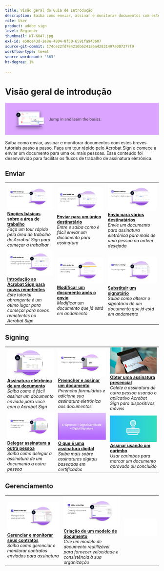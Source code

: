 ```yaml
---
title: Visão geral do Guia de Introdução
description: Saiba como enviar, assinar e monitorar documentos com estes breves tutoriais passo a passo
role: User
product: adobe sign
level: Beginner
thumbnail: KT-6847.jpg
exl-id: e58ce43d-2e8e-4804-8f30-6591fa943607
source-git-commit: 174ce22fd784210b6241a6a42831497a007377f9
workflow-type: tm+mt
source-wordcount: '363'
ht-degree: 1%

---
```


# Visão geral de introdução

![Imagem de início do Sign](../assets/Hero-GettingStarted.png)

Saiba como enviar, assinar e monitorar documentos com estes breves tutoriais passo a passo. Faça um tour rápido pelo Acrobat Sign e comece a enviar um documento para uma ou mais pessoas. Esse conteúdo foi desenvolvido para facilitar os fluxos de trabalho de assinatura eletrônica.

## Enviar

<table style="table-layout:fixed">
<tr>
 <td>
    <a href="quick-tour.md">
      <img alt="Noções básicas sobre a área de trabalho" src="../assets/workspace_1280.png" />
    </a>
    <div>
    <a href="quick-tour.md"><strong>Noções básicas sobre a área de trabalho</strong></a>
    </div>
    <em>Faça um tour rápido pela área de trabalho do Acrobat Sign para começar a trabalhar</em>
    <br>
  </td>
  <td>
    <a href="send-to-single-recipient.md">
      <img alt="Envio para um único destinatário" src="../assets/Send-to-single-recipient.png" />
    </a>
    <div>
    <a href="send-to-single-recipient.md"><strong>Enviar para um único destinatário</strong></a>
    </div>
    <em>Entre e saiba como é fácil enviar um documento para assinatura</em>
    <br>
  </td>
  <td>
    <a href="send-to-multiple-recipients.md">
      <img alt="Envio para vários destinatários" src="../assets/Sending-to-multiple-recipients.png" />
    </a>
    <div>
    <a href="send-to-multiple-recipients.md"><strong>Envio para vários destinatários</strong></a>
    </div>
    <em>Envie um documento para assinatura eletrônica para mais de uma pessoa na ordem desejada</em>
    <br>
  </td>
</tr>
<tr>
  <td>
    <a href="new-sender.md">
      <img alt="Introdução ao Acrobat Sign para novos remetentes" src="../assets/gettingstartednew.png" />
    </a>
    <div>
    <a href="new-sender.md"><strong>Introdução ao Acrobat Sign para novos remetentes</strong></a>
    </div>
    <em>Este tutorial abrangente é um ótimo lugar para começar para novos remetentes no Acrobat Sign</em>
    <br>
  </td>
 <td>
    <a href="modify-in-flight.md">
      <img alt="Modificar um documento após o envio" src="../assets/Modifying-sending.png" />
    </a>
    <div>
    <a href="modify-in-flight.md"><strong>Modificar um documento após o envio</strong></a>
    </div>
    <em>Modificar um documento que já está em andamento</em>
    <br>
  </td>
 <td>
    <a href="replace-signer.md">
      <img alt="Substituir um signatário" src="../assets/replace-signer.png" />
    </a>
    <div>
    <a href="replace-signer.md"><strong>Substituir um signatário</strong></a>
    </div>
    <em>Saiba como alterar o signatário de um documento que já está em andamento</em>
     <br>
  </td>
</tr>
</table>

## Signing

<table style="table-layout:fixed">
<tr>
  <td>
    <a href="electronically-sign-a-document.md">
      <img alt="Assinatura eletrônica de um documento" src="../assets/Electronically-sign.png" />
    </a>
    <div>
    <a href="electronically-sign-a-document.md"><strong>Assinatura eletrônica de um documento</strong></a>
    </div>
    <em>Saiba como é fácil assinar um documento enviado para você com o Acrobat Sign</em>
    <br>
  </td>
  <td>
    <a href="fill-and-sign.md">
      <img alt="Preencher e assinar um documento" src="../assets/FillandSign.png" />
    </a>
    <div>
    <a href="fill-and-sign.md"><strong>Preencher e assinar um documento</strong></a>
    </div>
    <em>Preencha formulários e adicione sua assinatura eletrônica aos documentos</em>
    <br>
  </td>
  <td>
    <a href="sign-in-person.md">
      <img alt="Obter uma assinatura presencial" src="../assets/In-person.png" />
    </a>
    <div>
    <a href="sign-in-person.md"><strong>Obter uma assinatura presencial</strong></a>
    </div>
    <em>Colete a assinatura de outra pessoa usando o aplicativo Acrobat Sign para dispositivos móveis</em>
    <br>
  </td>
</tr>
<tr>
  <td>
    <a href="delegate-signing.md">
      <img alt="Delegar assinatura a outra pessoa" src="../assets/Delegatesigning.png" />
    </a>
    <div>
    <a href="delegate-signing.md"><strong>Delegar assinatura a outra pessoa</strong></a>
    </div>
    <em>Saiba como delegar a assinatura de um documento a outra pessoa</em>
    <br>
  </td>
  <td>
    <a href="sign-with-a-digital-signature.md">
      <img alt="O que é uma assinatura digital" src="../assets/Whatisdigsig_1280.jpg" />
    </a>
    <div>
    <a href="sign-with-a-digital-signature.md"><strong>O que é uma assinatura digital</strong></a>
    </div>
    <em>Saiba mais sobre assinaturas digitais baseadas em certificados</em>
    <br>
  </td>
  <td>
    <a href="sign-with-a-stamp.md">
      <img alt="Assinar usando um carimbo" src="../assets/Stamp.png" />
    </a>
    <div>
    <a href="sign-with-a-stamp.md"><strong>Assinar usando um carimbo</strong></a>
    </div>
    <em>Usar carimbos para marcar um documento aprovado ou concluído</em>
     <br>
  </td> 
</tr>  
</table>

## Gerenciamento

<table style="table-layout:fixed">
<tr>
  <td>
    <a href="manage-and-track.md">
      <img alt="Gerenciar e monitorar seus contratos" src="../assets/Manage_1280.png" />
    </a>
    <div>
    <a href="manage-and-track.md"><strong>Gerenciar e monitorar seus contratos</strong></a>
    </div>
    <em>Saiba como gerenciar e monitorar contratos enviados para assinatura</em>
    <br>
  </td>
  <td>
    <a href="../sign-advanced-users/create-a-template.md">
      <img alt="Criação de um modelo de documento" src="../assets/Template.png" />
    </a>
    <div>
    <a href="../sign-advanced-users/create-a-template.md"><strong>Criação de um modelo de documento</strong></a>
    </div>
    <em>Crie um modelo de documento reutilizável para fornecer velocidade e consistência à sua organização</em>
    <br>
  </td>
  <td>
    <img alt="Espaçador" src="../assets/Whitespacer.png" />
    <div>
    <br>
  </td>
</tr>
</table>
